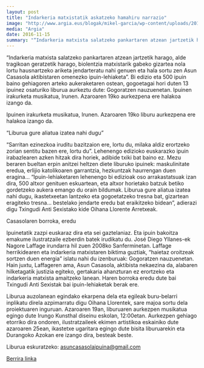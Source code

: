 ```yaml
---
layout: post
title: "Indarkeria matxistatik askatzeko hamahiru narrazio"
image: "http://www.argia.eus/blogak/mikel-garcia/wp-content/uploads/2016/11/1.jpg"
media: "Argia"
date: 2016-11-15
summary: "“Indarkeria matxista salatzeko pankartaren atzean jartzetik harago, alde tragikoan geratzetik harago, biolentzia matxistarik gabeko gizartea nola lortu hausnartzeko ariketa jendarteratu nahi genuen eta hala sortu zen Asun Casasola aktibistaren omenezko ipuin-lehiaketa”. Bi edizio eta 500 ipuin baino gehiagoren arteko aukeraketaren ostean, gogoetagai hori duten 13 ipuinez osaturiko liburua aurkeztu dute: Gogoratzen nauzuenetan."
---
```


“Indarkeria matxista salatzeko pankartaren atzean jartzetik harago, alde tragikoan geratzetik harago, biolentzia matxistarik gabeko gizartea nola lortu hausnartzeko ariketa jendarteratu nahi genuen eta hala sortu zen Asun Casasola aktibistaren omenezko ipuin-lehiaketa”. Bi edizio eta 500 ipuin baino gehiagoren arteko aukeraketaren ostean, gogoetagai hori duten 13 ipuinez osaturiko liburua aurkeztu dute: Gogoratzen nauzuenetan.
Ipuinen irakurketa musikatua, Irunen. Azaroaren 19ko aurkezpena ere halakoa izango da.

Ipuinen irakurketa musikatua, Irunen. Azaroaren 19ko liburu aurkezpena ere halakoa izango da.

“Liburua gure aliatua izatea nahi dugu”

“Sarritan ezinezkoa iruditu bazitzaion ere, lortu du, milaka aldiz erortzeko zorian sentitu bazen ere, lortu du”. Lehenengo edizioko euskarazko ipuin irabazlearen azken hitzak dira horiek, adibide txiki bat baino ez. Mezu beraren bueltan erpin anitzei heltzen diete liburuko ipuinek: maskulinitate eredua, erlijio katolikoaren garrantzia, hezkuntzak haurrengan duen eragina… “Ipuin-lehiaketaren lehenengo bi edizioak oso arrakastatsuak izan dira, 500 altxor genituen eskuartean, eta altxor horietako batzuk betiko gordetzeko aukera emango du orain bildumak. Liburua gure aliatua izatea nahi dugu, ikastetxeetan lantzeko eta gogoetatzeko tresna bat, gizartean eragiteko tresna… bestelako jendarte eredu bat eraikitzeko bidean”, adierazi digu Txingudi Anti Sexistako kide Oihana Llorente Arretxeak.

Casasolaren borroka, eredu

Ipuinetatik zazpi euskaraz dira eta sei gaztelaniaz. Eta ipuin bakoitza emakume ilustratzaile ezberdin batek irudikatu du. José Diego Yllanes-ek Nagore Laffage irundarra hil zuen 2008ko Sanferminetan. Laffage herrikidearen eta indarkeria matxistaren biktima guztiak, “haietaz oroitzeak sortzen duen energia” islatu nahi du izenburuak: Gogoratzen nauzuenetan. Hain juxtu, Laffageren ama, Asun Casasola, aktibista nekaezina da, alabaren hilketagatik justizia egiteko, gertakaria ahanzturan ez erortzeko eta indarkeria matxista amaitzeko lanean. Haren borroka eredu dute bai Txingudi Anti Sexistak bai ipuin-lehiaketak berak ere.

Liburua auzolanean egindako ekarpena dela eta egileak buru-belarri inplikatu direla azpimarratu digu Oihana Llorentek, sare majoa sortu dela proiektuaren inguruan. Azaroaren 19an, liburuaren aurkezpen musikatua egingo dute Irungo Kunsthal diseinu eskolan, 12:00etan. Aurkezpen gehiago etorriko dira ondoren, ilustratzaileek ekimen artistikoa eskainiko dute azaroaren 25ean, ikastetxe ugaritara egingo dute bisita liburuarekin eta Durangoko Azokan ere izango dira, besteak beste.

Liburua eskuratzeko: asuncasasolaipuina@gmail.com

[Berrira linka](http://www.argia.eus/blogak/mikel-garcia/2016/11/15/indarkeria-matxistatik-askatzeko-hamahiru-narrazio/)
